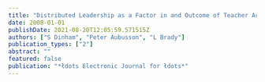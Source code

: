 ```yaml
---
title: "Distributed Leadership as a Factor in and Outcome of Teacher Action Learning, 12 (4)"
date: 2008-01-01
publishDate: 2021-08-20T12:05:59.571515Z
authors: ["S Dinham", "Peter Aubusson", "L Brady"]
publication_types: ["2"]
abstract: ""
featured: false
publication: "*łdots Electronic Journal for łdots*"
---
```


